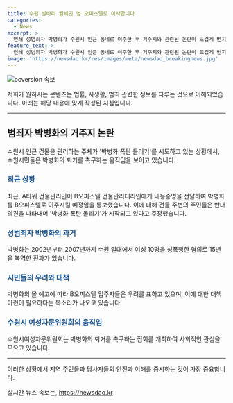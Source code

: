 ```yaml
---
title: 수원 발바리 월세인 옆 오피스텔로 이사합니다
categories:
  - News
excerpt: >
  연쇄 성범죄자 박병화가 수원시 인근 동네로 이주한 후 거주지와 관련된 논란이 뜨겁게 번지고 있다. 박병화를 퇴거시키기 위해 지역 주민들이 적극적으로 움직이고 있으며, 건물의 관리인이 박병화를 인접 오피스텔로 추방하겠다는 내용증명을 전달한 것으로 알려졌다. 이에 따라 주민들은 박병화의 이주로 인해 안전과 편의를 잃게되었다는 우려를 표명하며 대책 마련을 촉구하고 있다. 박병화는 수원에서 여성 10명을 성폭행한 전력을 가지고 있어 사회적으로 논란이 되고 있다.
feature_text: >
  연쇄 성범죄자 박병화가 수원시 인근 동네로 이주한 후 거주지와 관련된 논란이 뜨겁게 번지고 있다. 박병화를 퇴거시키기 위해 지역 주민들이 적극적으로 움직이고 있으며, 건물의 관리인이 박병화를 인접 오피스텔로 추방하겠다는 내용증명을 전달한 것으로 알려졌다. 이에 따라 주민들은 박병화의 이주로 인해 안전과 편의를 잃게되었다는 우려를 표명하며 대책 마련을 촉구하고 있다. 박병화는 수원에서 여성 10명을 성폭행한 전력을 가지고 있어 사회적으로 논란이 되고 있다.
image: 'https://newsdao.kr/res/images/meta/newsdao_breakingnews.jpg'
---
```


<p><img src="https://newsdao.kr/res/images/meta/newsdao_breakingnews.jpg" alt="pcversion 속보" /></p>

<p>저희가 원하시는 콘텐츠는 법률, 사생활, 범죄 관련한 정보를 다루는 것으로 이해되었습니다. 아래는 해당 내용에 맞게 작성된 지침입니다. </p>

<hr />

<h2 data-ke-size="size26">범죄자 박병화의 거주지 논란</h2>

<p data-ke-size="size16">수원시 인근 건물을 관리하는 주체가 '박병화 폭탄 돌리기'를 시도하고 있는 상황에서, 수원시민들은 박병화의 퇴거를 촉구하는 움직임을 보이고 있습니다.</p>

<h3><b><span style="color: #1a5490;">최근 상황</span></b></h3>

<p data-ke-size="size16">최근, A타워 건물관리인이 B오피스텔 건물관리대리인에게 내용증명을 전달하여 박병화를 B오피스텔로 이주시킬 예정임을 통보했습니다. 이에 대해 건물 주변의 주민들은 반대의견을 나타내며 '박병화 폭탄 돌리기'가 시작되고 있다고 주장했습니다.</p>

<h3><b><span style="color: #1a5490;">성범죄자 박병화의 과거</span></b></h3>

<p data-ke-size="size16">박병화는 2002년부터 2007년까지 수원 일대에서 여성 10명을 성폭행한 혐의로 15년을 복역한 전과가 있습니다.</p>

<h3><b><span style="color: #1a5490;">시민들의 우려와 대책</span></b></h3>

<p data-ke-size="size16">박병화의 올 예고에 따라 B오피스텔 입주자들은 우려를 표하고 있으며, 이에 대한 대책 마련이 필요하다는 목소리가 나오고 있습니다.</p>

<h3><b><span style="color: #1a5490;">수원시 여성자문위원회의 움직임</span></b></h3>

<p data-ke-size="size16">수원시여성자문위원회는 박병화의 퇴거를 촉구하는 집회를 개최하여 사회적인 관심을 모으고 있습니다.</p>

<hr />

<p>이러한 상황에서 지역 주민들과 당사자들의 안전과 이해를 중시하는 것이 가장 중요합니다.</p>
실시간 뉴스 속보는, <a href="https://newsdao.kr" rel="dofollow">https://newsdao.kr</a>


